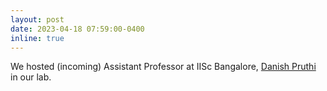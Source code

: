 ```yaml
---
layout: post
date: 2023-04-18 07:59:00-0400
inline: true
---
```


We hosted (incoming) Assistant Professor at IISc Bangalore, [Danish Pruthi](https://danishpruthi.com/) in our lab.
